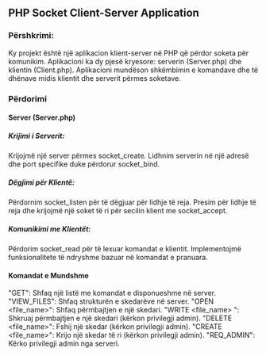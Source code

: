 ## PHP Socket Client-Server Application
### Përshkrimi:
Ky projekt është një aplikacion klient-server në PHP që përdor soketa për komunikim. Aplikacioni ka dy pjesë kryesore: serverin (Server.php) dhe klientin (Client.php). Aplikacioni mundëson shkëmbimin e komandave dhe të dhënave midis klientit dhe serverit përmes soketave.
### Përdorimi
#### Server (Server.php)
##### Krijimi i Serverit:
Krijojmë një server përmes socket_create.
Lidhnim serverin në një adresë dhe port specifike duke përdorur socket_bind.

##### Dëgjimi për Klientë:
Përdornim socket_listen për të dëgjuar për lidhje të reja.
Presim për lidhje të reja dhe krijojmë një soket të ri për secilin klient me socket_accept.

##### Komunikimi me Klientët:
Përdorim socket_read për të lexuar komandat e klientit.
Implementojmë funksionalitete të ndryshme bazuar në komandat e pranuara.

#### Komandat e Mundshme
"GET": Shfaq një listë me komandat e disponueshme në server.
"VIEW_FILES": Shfaq strukturën e skedarëve në server.
"OPEN <file_name>": Shfaq përmbajtjen e një skedari.
"WRITE <file_name> <content>": Shkruaj përmbajtjen e një skedari (kërkon privilegji admin).
"DELETE <file_name>": Fshij një skedar (kërkon privilegji admin).
"CREATE <file_name>": Krijo një skedar të ri (kërkon privilegji admin).
"REQ_ADMIN": Kërko privilegji admin nga serveri.
